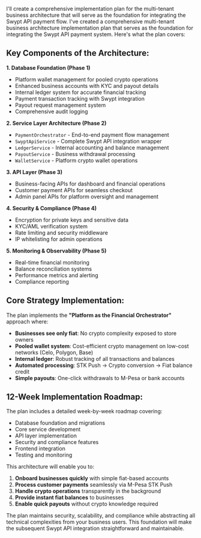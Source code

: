 I'll create a comprehensive implementation plan for the multi-tenant business architecture that will serve as the foundation for integrating the Swypt API payment flow.
I've created a comprehensive multi-tenant business architecture implementation plan that serves as the foundation for integrating the Swypt API payment system. Here's what the plan covers:

## Key Components of the Architecture:

**1. Database Foundation (Phase 1)**
- Platform wallet management for pooled crypto operations
- Enhanced business accounts with KYC and payout details  
- Internal ledger system for accurate financial tracking
- Payment transaction tracking with Swypt integration
- Payout request management system
- Comprehensive audit logging

**2. Service Layer Architecture (Phase 2)**
- `PaymentOrchestrator` - End-to-end payment flow management
- `SwyptApiService` - Complete Swypt API integration wrapper
- `LedgerService` - Internal accounting and balance management
- `PayoutService` - Business withdrawal processing
- `WalletService` - Platform crypto wallet operations

**3. API Layer (Phase 3)**
- Business-facing APIs for dashboard and financial operations
- Customer payment APIs for seamless checkout
- Admin panel APIs for platform oversight and management

**4. Security & Compliance (Phase 4)**
- Encryption for private keys and sensitive data
- KYC/AML verification system
- Rate limiting and security middleware
- IP whitelisting for admin operations

**5. Monitoring & Observability (Phase 5)**
- Real-time financial monitoring
- Balance reconciliation systems
- Performance metrics and alerting
- Compliance reporting

## Core Strategy Implementation:

The plan implements the **"Platform as the Financial Orchestrator"** approach where:

- **Businesses see only fiat**: No crypto complexity exposed to store owners
- **Pooled wallet system**: Cost-efficient crypto management on low-cost networks (Celo, Polygon, Base)
- **Internal ledger**: Robust tracking of all transactions and balances
- **Automated processing**: STK Push → Crypto conversion → Fiat balance credit
- **Simple payouts**: One-click withdrawals to M-Pesa or bank accounts

## 12-Week Implementation Roadmap:

The plan includes a detailed week-by-week roadmap covering:
- Database foundation and migrations
- Core service development
- API layer implementation  
- Security and compliance features
- Frontend integration
- Testing and monitoring

This architecture will enable you to:
1. **Onboard businesses quickly** with simple fiat-based accounts
2. **Process customer payments** seamlessly via M-Pesa STK Push
3. **Handle crypto operations** transparently in the background
4. **Provide instant fiat balances** to businesses
5. **Enable quick payouts** without crypto knowledge required

The plan maintains security, scalability, and compliance while abstracting all technical complexities from your business users. This foundation will make the subsequent Swypt API integration straightforward and maintainable.


